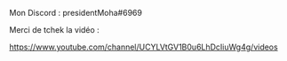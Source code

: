 Mon Discord : presidentMoha#6969

Merci de tchek la vidéo :

https://www.youtube.com/channel/UCYLVtGV1B0u6LhDcIiuWg4g/videos
